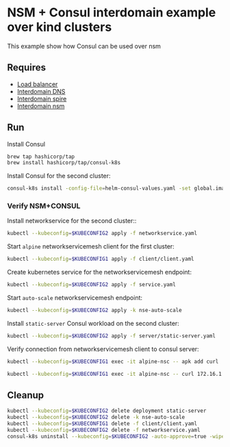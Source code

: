# NSM + Consul interdomain example over kind clusters

This example show how Consul can be used over nsm 


## Requires

- [Load balancer](../basic_interdomain/loadbalancer)
- [Interdomain DNS](../basic_interdomain/dns)
- [Interdomain spire](../basic_interdomain/spire)
- [Interdomain nsm](../basic_interdomain/nsm)


## Run

Install Consul
```bash
brew tap hashicorp/tap
brew install hashicorp/tap/consul-k8s
```

Install Consul for the second cluster:
```bash
consul-k8s install -config-file=helm-consul-values.yaml -set global.image=hashicorp/consul:1.12.0 --kubeconfig=$KUBECONFIG2
```

### Verify NSM+CONSUL

Install networkservice for the second cluster::
```bash
kubectl --kubeconfig=$KUBECONFIG2 apply -f networkservice.yaml 
```

Start `alpine` networkservicemesh client for the first cluster:

```bash
kubectl --kubeconfig=$KUBECONFIG1 apply -f client/client.yaml 
```

Create kubernetes service for the networkservicemesh endpoint:
```bash
kubectl --kubeconfig=$KUBECONFIG2 apply -f service.yaml 
```

Start `auto-scale` networkservicemesh endpoint:
```bash
kubectl --kubeconfig=$KUBECONFIG2 apply -k nse-auto-scale
```

Install `static-server` Consul workload on the second cluster:
```bash
kubectl --kubeconfig=$KUBECONFIG2 apply -f server/static-server.yaml
```

Verify connection from networkservicemesh client to consul server:
```bash
kubectl --kubeconfig=$KUBECONFIG1 exec -it alpine-nsc -- apk add curl
```
```bash
kubectl --kubeconfig=$KUBECONFIG1 exec -it alpine-nsc -- curl 172.16.1.2:8080 | grep -o "hello world"
```


## Cleanup


```bash
kubectl --kubeconfig=$KUBECONFIG2 delete deployment static-server
kubectl --kubeconfig=$KUBECONFIG2 delete -k nse-auto-scale
kubectl --kubeconfig=$KUBECONFIG1 delete -f client/client.yaml
kubectl --kubeconfig=$KUBECONFIG2 delete -f networkservice.yaml
consul-k8s uninstall --kubeconfig=$KUBECONFIG2 -auto-approve=true -wipe-data=true
```
